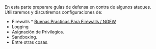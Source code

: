 En esta parte preparare guías de defensa en contra de algunos ataques. Utilizaremos y discutiremos configuraciones de:
* Firewalls
		* [Buenas Practicas Para Firewalls / NGFW](/2018-6-26-Buenas-Practicas-Para-Firewalls-NGFW)
* Logging
* Asignación de Privilegios. 
* Sandboxing.
* Entre otras cosas.

